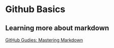 # Github Basics
## Learning more about markdown
[GitHub Gudies: Mastering Markdown](https://guides.github.com/features/mastering-markdown/)
